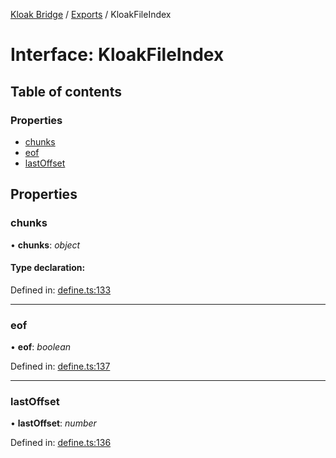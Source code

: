 [Kloak Bridge](../README.md) / [Exports](../modules.md) / KloakFileIndex

# Interface: KloakFileIndex

## Table of contents

### Properties

- [chunks](kloakfileindex.md#chunks)
- [eof](kloakfileindex.md#eof)
- [lastOffset](kloakfileindex.md#lastoffset)

## Properties

### chunks

• **chunks**: *object*

#### Type declaration:

Defined in: [define.ts:133](https://github.com/CoNET-project/kloak-bridge/blob/b8d77bb/src/define.ts#L133)

___

### eof

• **eof**: *boolean*

Defined in: [define.ts:137](https://github.com/CoNET-project/kloak-bridge/blob/b8d77bb/src/define.ts#L137)

___

### lastOffset

• **lastOffset**: *number*

Defined in: [define.ts:136](https://github.com/CoNET-project/kloak-bridge/blob/b8d77bb/src/define.ts#L136)
